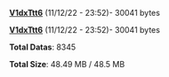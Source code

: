 [**V1dxTtt6**](/data/V1dxTtt6.txt) (11/12/22 - 23:52)- 30041 bytes

[**V1dxTtt6**](/data/V1dxTtt6.txt) (11/12/22 - 23:52)- 30041 bytes

**Total Datas**: 8345

**Total Size**: 48.49 MB / 48.5 MB